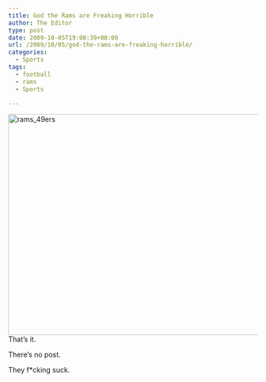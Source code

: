 ```yaml
---
title: God the Rams are Freaking Horrible
author: The Editor
type: post
date: 2009-10-05T19:00:39+00:00
url: /2009/10/05/god-the-rams-are-freaking-horrible/
categories:
  - Sports
tags:
  - football
  - rams
  - Sports

---
```

[<img class="aligncenter size-full wp-image-1887" title="rams_49ers" src="http://punchingkitty.com/wp-content/uploads/2009/10/rams_49ers.png" alt="rams_49ers" width="600" height="447" srcset="http://media.punchingkitty.com/wordpress/2009/10/rams_49ers.png 600w, http://media.punchingkitty.com/wordpress/2009/10/rams_49ers-300x223.png 300w" sizes="(max-width: 600px) 100vw, 600px" />][1]That&#8217;s it.

There&#8217;s no post.

They f*cking suck.

 [1]: http://punchingkitty.com/wp-content/uploads/2009/10/rams_49ers.png